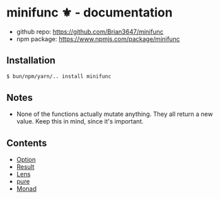# minifunc ⚜️ - documentation

- github repo: https://github.com/Brian3647/minifunc
- npm package: https://www.npmjs.com/package/minifunc

## Installation

```bash
$ bun/npm/yarn/.. install minifunc
```

## Notes

- None of the functions actually mutate anything. They all return a new value. Keep this in mind, since it's important.

## Contents

- [Option](./option.md)
- [Result](./result.md)
- [Lens](./lens.md)
- [pure](./pure.md)
- [Monad](./monad.md)
